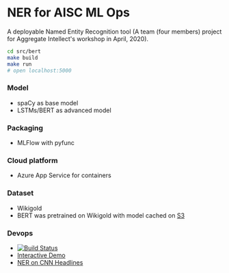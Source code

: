 # NER for AISC ML Ops 

A deployable Named Entity Recognition tool (A team (four members) project for Aggregate Intellect's workshop in April, 2020). 

```bash
cd src/bert
make build
make run
# open localhost:5000
```

### Model
- spaCy as base model
- LSTMs/BERT as advanced model

### Packaging
- MLFlow with pyfunc

### Cloud platform
- Azure App Service for containers

### Dataset
- Wikigold
- BERT was pretrained on Wikigold with model cached on [S3](https://github.com/ditadi/ner/blob/master/src/bert/Dockerfile#L54)

### Devops
- [![Build Status](https://dev.azure.com/ditadi/ner/_apis/build/status/ditadi.ner?branchName=master)](https://dev.azure.com/ditadi/ner/_build/latest?definitionId=1&branchName=master)
- [Interactive Demo](https://bertmodel-ner.azurewebsites.net/)
- [NER on CNN Headlines](https://bertmodel-ner.azurewebsites.net/headlines)
